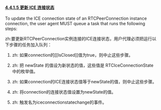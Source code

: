 #### [4.4.1.5 更新 ICE 连接状态](http://w3c.github.io/webrtc-pc/#update-the-ice-connection-state)

To update the ICE connection state of an RTCPeerConnection instance connection, the user agent MUST queue a task that runs the following steps:

zh:要更新RTCPeerConnection实例连接的ICE连接状态，用户代理必须把运行以下步骤的任务加入队列：

1. zh: 如果connection的[[IsClosed]]值为true，则中止这些步骤。

2. zh: 把 newState 的值设为新状态的值，这些值是 RTCIceConnectionState 中的枚举值。

3. zh: 如果connection的ICE连接状态值等于newState的值，则中止这些步骤。

4. zh: 将connection的连接状态值设置为newState的值。

5. zh: 触发名为iceconnectionstatechange的事件。

